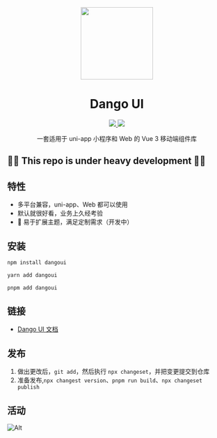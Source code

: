 <div align="center"><a name="readme-top"></a>

<img height="166" src="https://cdn.qiandaoapp.com/interior/images/928db35e88a094cd3bd77f03d5c01867.svg">

<h1>Dango UI</h1>

<a href="https://www.npmjs.org/package/dangoui">
  <img src="https://img.shields.io/npm/v/dangoui.svg" />
</a>
<a href="https://github.com/EchoTechFE/dangoui">
  <img src="https://img.shields.io/github/license/EchoTechFE/dangoui" />
</a>
<br>

一套适用于 uni-app 小程序和 Web 的 Vue 3 移动端组件库

</div>

## 🚧🚧 This repo is under heavy development 🚧🚧

## 特性

- 多平台兼容，uni-app、Web 都可以使用
- 默认就很好看，业务上久经考验
- 🚧 易于扩展主题，满足定制需求（开发中）

## 安装

```bash
npm install dangoui

yarn add dangoui

pnpm add dangoui
```

## 链接

- [Dango UI 文档](https://dumpling.echo.tech/)

## 发布

1. 做出更改后，`git add`，然后执行 `npx changeset`，并把变更提交到仓库
2. 准备发布,`npx changest version`、`pnpm run build`、`npx changeset publish`

## 活动

![Alt](https://repobeats.axiom.co/api/embed/aaf46fe1722cdeeffdf18619e14c1fa43ac66863.svg "Repobeats analytics image")
